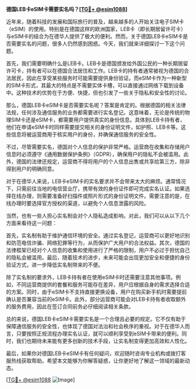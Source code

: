 **德国LEB卡eSIM卡需要实名吗？[[TG💪+ @esim1088](https://t.me/s/esim1088)]**

近年来，随着科技的发展和国际旅行的普及，越来越多的人开始关注电子SIM卡（eSIM）的使用。特别是在德国这样的欧洲国家，LEB卡（即长期居留许可卡）与eSIM卡的结合为在德华人提供了极大的便利。然而，关于德国LEB卡eSIM卡是否需要实名的问题，很多人仍然感到困惑。今天，我们就来详细探讨一下这个问题。

首先，我们需要明确什么是LEB卡。LEB卡是德国颁发给外国公民的一种长期居留许可卡，持有者可以在德国合法居住和工作。LEB卡的持有者通常被视为德国的合法居民，因此在享受某些服务时可能需要提供身份验证。而eSIM卡作为一种新型的SIM卡形式，其最大的特点是不需要实体卡槽，可以直接通过网络下载到设备中。这种技术的优势在于方便、快捷，但也引发了一些关于隐私和安全性的讨论。

那么，德国LEB卡eSIM卡是否需要实名呢？答案是肯定的。根据德国的相关法律法规，任何涉及通信服务的业务都需要进行实名登记。这意味着，无论是传统的物理SIM卡还是eSIM卡，都需要用户提供真实的身份信息。具体到LEB卡持有者，他们在申请eSIM卡时同样需要提交相关的身份证明文件，如护照、LEB卡等。这些信息将被运营商用于核实用户的身份，并确保通信服务的安全性。

不过，尽管需要实名，德国对个人信息的保护非常严格。运营商在收集和存储用户信息时必须遵守《通用数据保护条例》（GDPR），确保用户的隐私不会被滥用。此外，德国的法律还规定，运营商不得将用户的个人信息出售或共享给第三方，除非得到用户的明确同意。

对于在德华人来说，LEB卡eSIM卡的实名要求并不会带来太大的麻烦。通常情况下，只需前往当地的电信营业厅，携带有效的身份证件即可完成实名认证。如果选择在线办理，则需要准备好扫描件或照片形式的身份证明文件。需要注意的是，在线办理时要选择官方授权的渠道，以避免个人信息泄露的风险。

当然，也有一些人担心实名制会对个人隐私造成影响。对此，我们可以从以下几个方面来看待这一问题：

首先，实名制有助于维护通信环境的安全。通过实名登记，运营商可以更好地识别和防范电信诈骗、网络犯罪等行为，从而保护广大用户的合法权益。其次，德国的法律框架已经对个人信息的收集和使用进行了严格的限制，用户不必过于担忧自己的隐私会被滥用。最后，随着技术的进步，未来可能会出现更加安全和便捷的身份验证方式，进一步降低实名制带来的不便。

除了实名制的要求外，LEB卡持有者在使用eSIM卡时还需要注意其他事项。例如，不同运营商提供的套餐和服务可能存在差异，用户应根据自身的需求选择合适的方案。同时，由于eSIM卡不支持直接更换设备，用户在购买新手机时需要提前确认是否兼容当前的eSIM卡。此外，部分运营商可能会对LEB卡持有者收取额外的服务费用，因此在签订合同前务必仔细阅读相关条款。

总的来说，德国LEB卡eSIM卡需要实名是一个合理且必要的规定。它不仅有助于保障通信服务的安全性，也体现了德国对法治和社会秩序的重视。对于在德华人而言，只要按照正规流程办理实名认证，就可以顺利享受到eSIM卡带来的便利。同时，我们也期待未来能有更多创新的技术手段，让实名制变得更加高效和人性化。

最后，如果你对德国LEB卡eSIM卡有任何疑问，欢迎随时咨询专业机构或拨打客服热线获取帮助。希望本文能够为你解答疑惑，让你更好地了解这一领域的最新动态。

[[TG💪+ @esim1088](https://t.me/s/esim1088) ![Image](https://i.postimg.cc/4NQfJmqS/Snipaste-2025-05-13-00-14-12.png)]